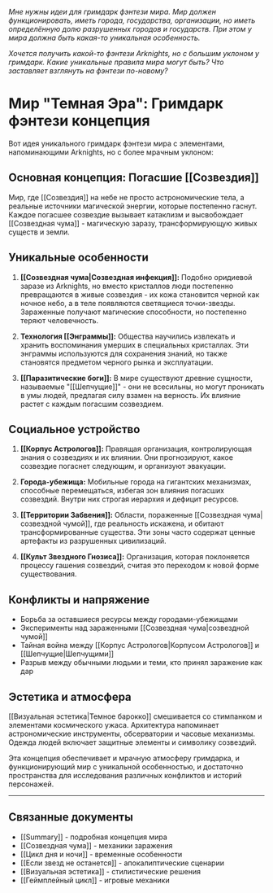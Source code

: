 *Мне нужны идеи для гримдарк фэнтези мира. Мир должен функционировать, иметь города, государства, организации, но иметь определённую долю разрушенных городов и государств. При этом у мира должна быть какая-то уникальная особенность.*

*Хочется получить какой-то фэнтези Arknights, но с большим уклоном у гримдарк. Какие уникальные правила мира могут быть? Что заставляет взглянуть на фэнтези по-новому?*

# Мир "Темная Эра": Гримдарк фэнтези концепция

Вот идея уникального гримдарк фэнтези мира с элементами, напоминающими Arknights, но с более мрачным уклоном:

## Основная концепция: Погасшие [[Созвездия]]

Мир, где [[Созвездия]] на небе не просто астрономические тела, а реальные источники магической энергии, которые постепенно гаснут. Каждое погасшее созвездие вызывает катаклизм и высвобождает [[Созвездная чума]] - магическую заразу, трансформирующую живых существ и земли.

## Уникальные особенности

1. **[[Созвездная чума|Созвездная инфекция]]:** Подобно оридиевой заразе из Arknights, но вместо кристаллов люди постепенно превращаются в живые созвездия - их кожа становится черной как ночное небо, а в теле появляются светящиеся точки-звезды. Зараженные получают магические способности, но постепенно теряют человечность.
    
2. **Технология [[Энграммы]]:** Общества научились извлекать и хранить воспоминания умерших в специальных кристаллах. Эти энграммы используются для сохранения знаний, но также становятся предметом черного рынка и эксплуатации.
    
3. **[[Паразитические боги]]:** В мире существуют древние сущности, называемые "[[Шепчущие]]" - они не всесильны, но могут проникать в умы людей, предлагая силу взамен на верность. Их влияние растет с каждым погасшим созвездием.

## Социальное устройство

1. **[[Корпус Астрологов]]:** Правящая организация, контролирующая знания о созвездиях и их влиянии. Они прогнозируют, какое созвездие погаснет следующим, и организуют эвакуации.
    
2. **Города-убежища:** Мобильные города на гигантских механизмах, способные перемещаться, избегая зон влияния погасших созвездий. Внутри них строгая иерархия и дефицит ресурсов.
    
3. **[[Территории Забвения]]:** Области, пораженные [[Созвездная чума|созвездной чумой]], где реальность искажена, и обитают трансформированные существа. Эти зоны часто содержат ценные артефакты из разрушенных цивилизаций.
    
4. **[[Культ Звездного Гнозиса]]:** Организация, которая поклоняется процессу гашения созвездий, считая это переходом к новой форме существования.

## Конфликты и напряжение

- Борьба за оставшиеся ресурсы между городами-убежищами
- Эксперименты над зараженными [[Созвездная чума|созвездной чумой]]
- Тайная война между [[Корпус Астрологов|Корпусом Астрологов]] и [[Шепчущие|Шепчущими]]
- Разрыв между обычными людьми и теми, кто принял заражение как дар

## Эстетика и атмосфера

[[Визуальная эстетика|Темное барокко]] смешивается со стимпанком и элементами космического ужаса. Архитектура напоминает астрономические инструменты, обсерватории и часовые механизмы. Одежда людей включает защитные элементы и символику созвездий.

Эта концепция обеспечивает и мрачную атмосферу гримдарка, и функционирующий мир с уникальной особенностью, и достаточно пространства для исследования различных конфликтов и историй персонажей.

---

## Связанные документы

- [[Summary]] - подробная концепция мира
- [[Созвездная чума]] - механики заражения
- [[Цикл дня и ночи]] - временные особенности
- [[Если звезд не останется]] - апокалиптические сценарии
- [[Визуальная эстетика]] - стилистические решения
- [[Геймплейный цикл]] - игровые механики